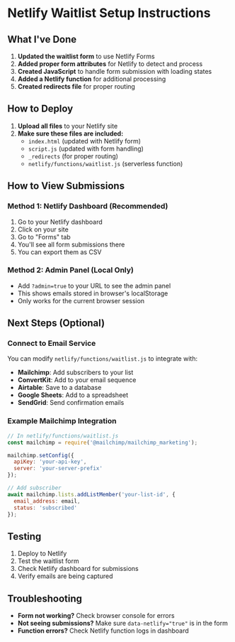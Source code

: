 # Netlify Waitlist Setup Instructions

## What I've Done

1. **Updated the waitlist form** to use Netlify Forms
2. **Added proper form attributes** for Netlify to detect and process
3. **Created JavaScript** to handle form submission with loading states
4. **Added a Netlify function** for additional processing
5. **Created redirects file** for proper routing

## How to Deploy

1. **Upload all files** to your Netlify site
2. **Make sure these files are included:**
   - `index.html` (updated with Netlify form)
   - `script.js` (updated with form handling)
   - `_redirects` (for proper routing)
   - `netlify/functions/waitlist.js` (serverless function)

## How to View Submissions

### Method 1: Netlify Dashboard (Recommended)
1. Go to your Netlify dashboard
2. Click on your site
3. Go to "Forms" tab
4. You'll see all form submissions there
5. You can export them as CSV

### Method 2: Admin Panel (Local Only)
- Add `?admin=true` to your URL to see the admin panel
- This shows emails stored in browser's localStorage
- Only works for the current browser session

## Next Steps (Optional)

### Connect to Email Service
You can modify `netlify/functions/waitlist.js` to integrate with:
- **Mailchimp**: Add subscribers to your list
- **ConvertKit**: Add to your email sequence
- **Airtable**: Save to a database
- **Google Sheets**: Add to a spreadsheet
- **SendGrid**: Send confirmation emails

### Example Mailchimp Integration
```javascript
// In netlify/functions/waitlist.js
const mailchimp = require('@mailchimp/mailchimp_marketing');

mailchimp.setConfig({
  apiKey: 'your-api-key',
  server: 'your-server-prefix'
});

// Add subscriber
await mailchimp.lists.addListMember('your-list-id', {
  email_address: email,
  status: 'subscribed'
});
```

## Testing

1. Deploy to Netlify
2. Test the waitlist form
3. Check Netlify dashboard for submissions
4. Verify emails are being captured

## Troubleshooting

- **Form not working?** Check browser console for errors
- **Not seeing submissions?** Make sure `data-netlify="true"` is in the form
- **Function errors?** Check Netlify function logs in dashboard
